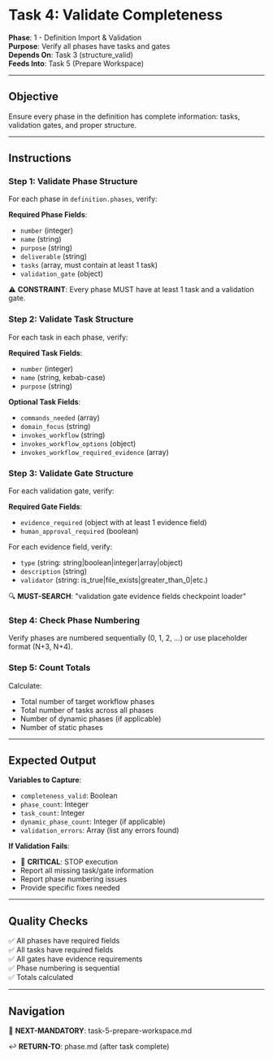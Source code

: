 # Task 4: Validate Completeness

**Phase**: 1 - Definition Import & Validation  
**Purpose**: Verify all phases have tasks and gates  
**Depends On**: Task 3 (structure_valid)  
**Feeds Into**: Task 5 (Prepare Workspace)

---

## Objective

Ensure every phase in the definition has complete information: tasks, validation gates, and proper structure.

---

## Instructions

### Step 1: Validate Phase Structure

For each phase in `definition.phases`, verify:

**Required Phase Fields**:
- `number` (integer)
- `name` (string)
- `purpose` (string)
- `deliverable` (string)
- `tasks` (array, must contain at least 1 task)
- `validation_gate` (object)

⚠️ **CONSTRAINT**: Every phase MUST have at least 1 task and a validation gate.

### Step 2: Validate Task Structure

For each task in each phase, verify:

**Required Task Fields**:
- `number` (integer)
- `name` (string, kebab-case)
- `purpose` (string)

**Optional Task Fields**:
- `commands_needed` (array)
- `domain_focus` (string)
- `invokes_workflow` (string)
- `invokes_workflow_options` (object)
- `invokes_workflow_required_evidence` (array)

### Step 3: Validate Gate Structure

For each validation gate, verify:

**Required Gate Fields**:
- `evidence_required` (object with at least 1 evidence field)
- `human_approval_required` (boolean)

For each evidence field, verify:
- `type` (string: string|boolean|integer|array|object)
- `description` (string)
- `validator` (string: is_true|file_exists|greater_than_0|etc.)

🔍 **MUST-SEARCH**: "validation gate evidence fields checkpoint loader"

### Step 4: Check Phase Numbering

Verify phases are numbered sequentially (0, 1, 2, ...) or use placeholder format (N+3, N+4).

### Step 5: Count Totals

Calculate:
- Total number of target workflow phases
- Total number of tasks across all phases
- Number of dynamic phases (if applicable)
- Number of static phases

---

## Expected Output

**Variables to Capture**:
- `completeness_valid`: Boolean
- `phase_count`: Integer
- `task_count`: Integer
- `dynamic_phase_count`: Integer (if applicable)
- `validation_errors`: Array (list any errors found)

**If Validation Fails**:
- 🚨 **CRITICAL**: STOP execution
- Report all missing task/gate information
- Report phase numbering issues
- Provide specific fixes needed

---

## Quality Checks

✅ All phases have required fields  
✅ All tasks have required fields  
✅ All gates have evidence requirements  
✅ Phase numbering is sequential  
✅ Totals calculated

---

## Navigation

🎯 **NEXT-MANDATORY**: task-5-prepare-workspace.md

↩️ **RETURN-TO**: phase.md (after task complete)

